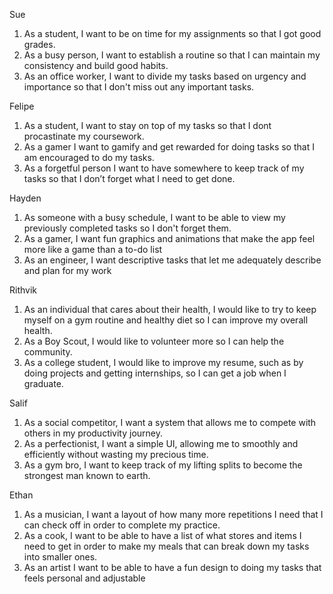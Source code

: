 Sue
1. As a student, I want to be on time for my assignments so that I got good grades. 
2. As a busy person, I want to establish a routine so that I can maintain my consistency and build good habits.
3. As an office worker, I want to divide my tasks based on urgency and importance so that I don't miss out any important tasks.

Felipe
1. As a student, I want to stay on top of my tasks so that I dont procastinate my coursework.
2. As a gamer I want to gamify and get rewarded for doing tasks so that I am encouraged to do my tasks.
3. As a forgetful person I want to have somewhere to keep track of my tasks so that I don’t forget what I need to get done.

Hayden
1. As someone with a busy schedule, I want to be able to view my previously completed tasks so I don't forget them.
2. As a gamer, I want fun graphics and animations that make the app feel more like a game than a to-do list
3. As an engineer, I want descriptive tasks that let me adequately describe and plan for my work

Rithvik
1. As an individual that cares about their health, I would like to try to keep myself on a gym routine and healthy diet so I can improve my overall health.
2. As a Boy Scout, I would like to volunteer more so I can help the community.
3. As a college student, I would like to improve my resume, such as by doing projects and getting internships, so I can get a job when I graduate.

Salif
1. As a social competitor, I want a system that allows me to compete with others in my productivity journey.
2. As a perfectionist, I want a simple UI, allowing me to smoothly and efficiently without wasting my precious time.
3. As a gym bro, I want to keep track of my lifting splits to become the strongest man known to earth.

Ethan 
1. As a musician, I want a layout of how many more repetitions I need that I can check off in order to complete my practice.
2. As a cook, I want to be able to have a list of what stores and items I need to get in order to make my meals that can break down my tasks into smaller ones.
3. As an artist I want to be able to have a fun design to doing my tasks that feels personal and adjustable 
